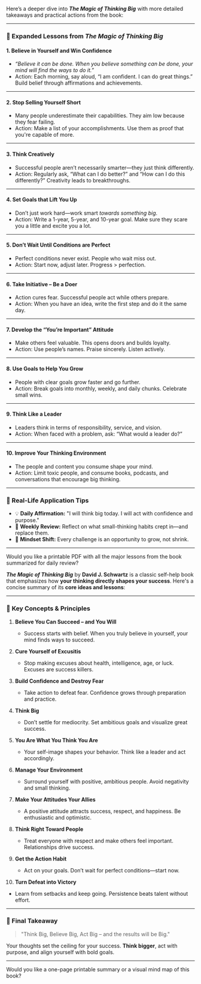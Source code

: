 Here’s a deeper dive into ***The Magic of Thinking Big*** with more detailed takeaways and practical actions from the book:

---

### 🌟 Expanded Lessons from *The Magic of Thinking Big*

#### 1. **Believe in Yourself and Win Confidence**

* *“Believe it can be done. When you believe something can be done, your mind will find the ways to do it.”*
* Action: Each morning, say aloud, “I am confident. I can do great things.” Build belief through affirmations and achievements.

---

#### 2. **Stop Selling Yourself Short**

* Many people underestimate their capabilities. They aim low because they fear failing.
* Action: Make a list of your accomplishments. Use them as proof that you're capable of more.

---

#### 3. **Think Creatively**

* Successful people aren’t necessarily smarter—they just think differently.
* Action: Regularly ask, “What can I do better?” and “How can I do this differently?” Creativity leads to breakthroughs.

---

#### 4. **Set Goals that Lift You Up**

* Don’t just work hard—work smart *towards something big*.
* Action: Write a 1-year, 5-year, and 10-year goal. Make sure they scare you a little and excite you a lot.

---

#### 5. **Don’t Wait Until Conditions are Perfect**

* Perfect conditions never exist. People who wait miss out.
* Action: Start now, adjust later. Progress > perfection.

---

#### 6. **Take Initiative – Be a Doer**

* Action cures fear. Successful people act while others prepare.
* Action: When you have an idea, write the first step and do it the same day.

---

#### 7. **Develop the “You’re Important” Attitude**

* Make others feel valuable. This opens doors and builds loyalty.
* Action: Use people’s names. Praise sincerely. Listen actively.

---

#### 8. **Use Goals to Help You Grow**

* People with clear goals grow faster and go further.
* Action: Break goals into monthly, weekly, and daily chunks. Celebrate small wins.

---

#### 9. **Think Like a Leader**

* Leaders think in terms of responsibility, service, and vision.
* Action: When faced with a problem, ask: “What would a leader do?”

---

#### 10. **Improve Your Thinking Environment**

* The people and content you consume shape your mind.
* Action: Limit toxic people, and consume books, podcasts, and conversations that encourage big thinking.

---

### 📘 Real-Life Application Tips

* 💡 **Daily Affirmation:** "I will think big today. I will act with confidence and purpose."
* 📅 **Weekly Review:** Reflect on what small-thinking habits crept in—and replace them.
* 🧠 **Mindset Shift:** Every challenge is an opportunity to grow, not shrink.

---

Would you like a printable PDF with all the major lessons from the book summarized for daily review?

***The Magic of Thinking Big*** by **David J. Schwartz** is a classic self-help book that emphasizes how **your thinking directly shapes your success**. Here's a concise summary of its **core ideas and lessons**:

---

### 🔑 **Key Concepts & Principles**

1. **Believe You Can Succeed – and You Will**

   * Success starts with belief. When you truly believe in yourself, your mind finds ways to succeed.

2. **Cure Yourself of Excusitis**

   * Stop making excuses about health, intelligence, age, or luck. Excuses are success killers.

3. **Build Confidence and Destroy Fear**

   * Take action to defeat fear. Confidence grows through preparation and practice.

4. **Think Big**

   * Don’t settle for mediocrity. Set ambitious goals and visualize great success.

5. **You Are What You Think You Are**

   * Your self-image shapes your behavior. Think like a leader and act accordingly.

6. **Manage Your Environment**

   * Surround yourself with positive, ambitious people. Avoid negativity and small thinking.

7. **Make Your Attitudes Your Allies**

   * A positive attitude attracts success, respect, and happiness. Be enthusiastic and optimistic.

8. **Think Right Toward People**

   * Treat everyone with respect and make others feel important. Relationships drive success.

9. **Get the Action Habit**

   * Act on your goals. Don’t wait for perfect conditions—start now.

10. **Turn Defeat into Victory**

* Learn from setbacks and keep going. Persistence beats talent without effort.

---

### 📌 Final Takeaway

> "Think Big, Believe Big, Act Big – and the results will be Big."

Your thoughts set the ceiling for your success. **Think bigger**, act with purpose, and align yourself with bold goals.

---

Would you like a one-page printable summary or a visual mind map of this book?
